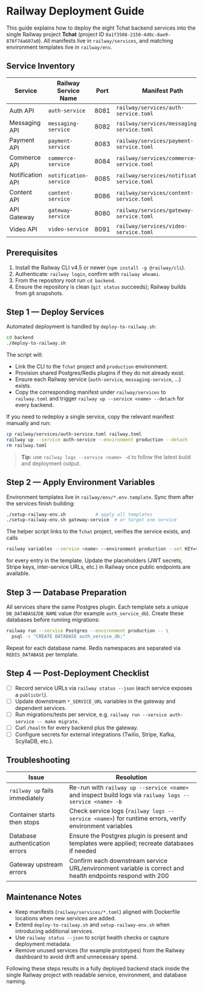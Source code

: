 # Railway Deployment Guide

This guide explains how to deploy the eight Tchat backend services into the single Railway project **Tchat** (project ID `0a1f3508-2150-4d0c-8ae9-878f74a607a0`). All manifests live in `railway/services`, and matching environment templates live in `railway/env`.

## Service Inventory

| Service           | Railway Service Name | Port | Manifest Path                              | Default Database |
|-------------------|----------------------|------|--------------------------------------------|------------------|
| Auth API          | `auth-service`       | 8081 | `railway/services/auth-service.toml`       | `auth_service_db`|
| Messaging API     | `messaging-service`  | 8082 | `railway/services/messaging-service.toml`  | `messaging_service_db`|
| Payment API       | `payment-service`    | 8083 | `railway/services/payment-service.toml`    | `payment_service_db`|
| Commerce API      | `commerce-service`   | 8084 | `railway/services/commerce-service.toml`   | `commerce_service_db`|
| Notification API  | `notification-service`| 8085 | `railway/services/notification-service.toml`| `notification_service_db`|
| Content API       | `content-service`    | 8086 | `railway/services/content-service.toml`    | `content_service_db`|
| API Gateway       | `gateway-service`    | 8080 | `railway/services/gateway-service.toml`    | —                |
| Video API         | `video-service`      | 8091 | `railway/services/video-service.toml`      | `video_service_db`|

## Prerequisites

1. Install the Railway CLI v4.5 or newer (`npm install -g @railway/cli`).
2. Authenticate: `railway login`, confirm with `railway whoami`.
3. From the repository root run `cd backend`.
4. Ensure the repository is clean (`git status` succeeds); Railway builds from git snapshots.

## Step 1 — Deploy Services

Automated deployment is handled by `deploy-to-railway.sh`:

```bash
cd backend
./deploy-to-railway.sh
```

The script will:

- Link the CLI to the `Tchat` project and `production` environment.
- Provision shared Postgres/Redis plugins if they do not already exist.
- Ensure each Railway service (`auth-service`, `messaging-service`, …) exists.
- Copy the corresponding manifest under `railway/services` to `railway.toml` and trigger `railway up --service <name> --detach` for every backend.

If you need to redeploy a single service, copy the relevant manifest manually and run:

```bash
cp railway/services/auth-service.toml railway.toml
railway up --service auth-service --environment production --detach
rm railway.toml
```

> **Tip:** use `railway logs --service <name> -d` to follow the latest build and deployment output.

## Step 2 — Apply Environment Variables

Environment templates live in `railway/env/*.env.template`. Sync them after the services finish building:

```bash
./setup-railway-env.sh           # apply all templates
./setup-railway-env.sh gateway-service  # or target one service
```

The helper script links to the `Tchat` project, verifies the service exists, and calls

```bash
railway variables --service <name> --environment production --set KEY=value
```

for every entry in the template. Update the placeholders (JWT secrets, Stripe keys, inter-service URLs, etc.) in Railway once public endpoints are available.

## Step 3 — Database Preparation

All services share the same Postgres plugin. Each template sets a unique `DB_DATABASE`/`DB_NAME` value (for example `auth_service_db`). Create these databases before running migrations:

```bash
railway run --service Postgres --environment production -- \
  psql -c "CREATE DATABASE auth_service_db;"
```

Repeat for each database name. Redis namespaces are separated via `REDIS_DATABASE` per template.

## Step 4 — Post-Deployment Checklist

- [ ] Record service URLs via `railway status --json` (each service exposes a `publicUrl`).
- [ ] Update downstream `*_SERVICE_URL` variables in the gateway and dependent services.
- [ ] Run migrations/tests per service, e.g. `railway run --service auth-service -- make migrate`.
- [ ] Curl `/health` for every backend plus the gateway.
- [ ] Configure secrets for external integrations (Twilio, Stripe, Kafka, ScyllaDB, etc.).

## Troubleshooting

| Issue | Resolution |
|-------|------------|
| `railway up` fails immediately | Re-run with `railway up --service <name>` and inspect build logs via `railway logs --service <name> -b` |
| Container starts then stops | Check service logs (`railway logs --service <name>`) for runtime errors, verify environment variables |
| Database authentication errors | Ensure the Postgres plugin is present and templates were applied; recreate databases if needed |
| Gateway upstream errors | Confirm each downstream service URL/environment variable is correct and health endpoints respond with 200 |

## Maintenance Notes

- Keep manifests (`railway/services/*.toml`) aligned with Dockerfile locations when new services are added.
- Extend `deploy-to-railway.sh` and `setup-railway-env.sh` when introducing additional services.
- Use `railway status --json` to script health checks or capture deployment metadata.
- Remove unused services (for example prototypes) from the Railway dashboard to avoid drift and unnecessary spend.

Following these steps results in a fully deployed backend stack inside the single Railway project with readable service, environment, and database naming.
